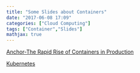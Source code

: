 ```yaml
---
title: "Some Slides about Containers"
date: "2017-06-08 17:09"
categories: ["Cloud Computing"]
tags: ["Container","Slides"]
mathjax: true
---
```




[Anchor-The Rapid Rise of Containers in Production](/assets/Some-Slides-about-Containers-UCSB-nurmi.pdf)

[Kubernetes](/assets/Some-Slides-about-Containers-Kubernetes.pdf)

<!--more-->
